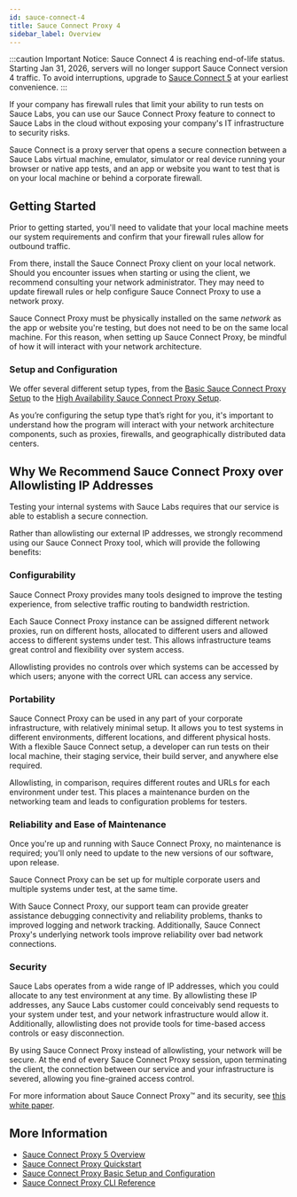 ```yaml
---
id: sauce-connect-4
title: Sauce Connect Proxy 4
sidebar_label: Overview
---
```


:::caution Important Notice: Sauce Connect 4 is reaching end-of-life status.
Starting Jan 31, 2026, servers will no longer support Sauce Connect version 4 traffic. To avoid interruptions, upgrade to [Sauce Connect 5](/secure-connections/sauce-connect-5/migrating) at your earliest convenience.
:::

If your company has firewall rules that limit your ability to run tests on Sauce Labs, you can use our Sauce Connect Proxy feature to connect to Sauce Labs in the cloud without exposing your company's IT infrastructure to security risks.

Sauce Connect is a proxy server that opens a secure connection between a Sauce Labs virtual machine, emulator, simulator or real device running your browser or native app tests, and an app or website you want to test that is on your local machine or behind a corporate firewall.

## Getting Started

Prior to getting started, you'll need to validate that your local machine meets our system requirements and confirm that your firewall rules allow for outbound traffic.

From there, install the Sauce Connect Proxy client on your local network. Should you encounter issues when starting or using the client, we recommend consulting your network administrator. They may need to update firewall rules or help configure Sauce Connect Proxy to use a network proxy.

Sauce Connect Proxy must be physically installed on the same _network_ as the app or website you're testing, but does not need to be on the same local machine. For this reason, when setting up Sauce Connect Proxy, be mindful of how it will interact with your network architecture.

### Setup and Configuration

We offer several different setup types, from the [Basic Sauce Connect Proxy Setup](/secure-connections/sauce-connect/setup-configuration/basic-setup) to the [High Availability Sauce Connect Proxy Setup](/secure-connections/sauce-connect/setup-configuration/high-availability).

As you’re configuring the setup type that’s right for you, it's important to understand how the program will interact with your network architecture components, such as proxies, firewalls, and geographically distributed data centers.

## Why We Recommend Sauce Connect Proxy over Allowlisting IP Addresses

Testing your internal systems with Sauce Labs requires that our service is able to establish a secure connection.

Rather than allowlisting our external IP addresses, we strongly recommend using our Sauce Connect Proxy tool, which will provide the following benefits:

### Configurability

Sauce Connect Proxy provides many tools designed to improve the testing experience, from selective traffic routing to bandwidth restriction.

Each Sauce Connect Proxy instance can be assigned different network proxies, run on different hosts, allocated to different users and allowed access to different systems under test. This allows infrastructure teams great control and flexibility over system access.

Allowlisting provides no controls over which systems can be accessed by which users; anyone with the correct URL can access any service.

### Portability

Sauce Connect Proxy can be used in any part of your corporate infrastructure, with relatively minimal setup. It allows you to test systems in different environments, different locations, and different physical hosts. With a flexible Sauce Connect setup, a developer can run tests on their local machine, their staging service, their build server, and anywhere else required.

Allowlisting, in comparison, requires different routes and URLs for each environment under test. This places a maintenance burden on the networking team and leads to configuration problems for testers.

### Reliability and Ease of Maintenance

Once you're up and running with Sauce Connect Proxy, no maintenance is required; you'll only need to update to the new versions of our software, upon release.

Sauce Connect Proxy can be set up for multiple corporate users and multiple systems under test, at the same time.

With Sauce Connect Proxy, our support team can provide greater assistance debugging connectivity and reliability problems, thanks to improved logging and network tracking. Additionally, Sauce Connect Proxy's underlying network tools improve reliability over bad network connections.

### Security

Sauce Labs operates from a wide range of IP addresses, which you could allocate to any test environment at any time. By allowlisting these IP addresses, any Sauce Labs customer could conceivably send requests to your system under test, and your network infrastructure would allow it. Additionally, allowlisting does not provide tools for time-based access controls or easy disconnection.

By using Sauce Connect Proxy instead of allowlisting, your network will be secure. At the end of every Sauce Connect Proxy session, upon terminating the client, the connection between our service and your infrastructure is severed, allowing you fine-grained access control.

For more information about Sauce Connect Proxy&trade; and its security, see [this white paper](https://saucelabs.com/resources/white-papers/sauce-connect-proxy-security-overview).

## More Information

- [Sauce Connect Proxy 5 Overview](/secure-connections/sauce-connect-5/)
- [Sauce Connect Proxy Quickstart](/secure-connections/sauce-connect/quickstart/)
- [Sauce Connect Proxy Basic Setup and Configuration](/secure-connections/sauce-connect/setup-configuration/basic-setup/)
- [Sauce Connect Proxy CLI Reference](/dev/cli/sauce-connect-proxy)
